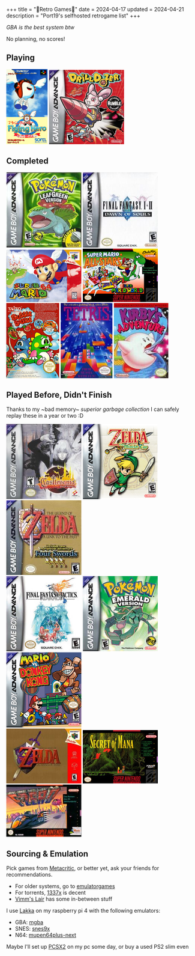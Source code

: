 +++
title = "🌸Retro Games🌸"
date = 2024-04-17
updated = 2024-04-21
description = "Port19's selfhosted retrogame list"
+++

_GBA is the best system btw_

No planning, no scores!

## Playing

<img src="/retrocovers/flying-hero.jpg">
<img src="/retrocovers/drill-dozer.jpg">

## Completed

<img src="/retrocovers/pokemon-leafgreen.jpg">
<img src="/retrocovers/final-fantasy-1-2.jpg" title="only 1, 2 sucks">
<br>
<img src="/retrocovers/super-mario-64.jpg">
<img src="/retrocovers/super-mario-all-stars.jpg">
<br>
<img src="/retrocovers/bubble-bobble.jpg">
<img src="/retrocovers/tetris.jpg">
<img src="/retrocovers/kirbys-adventure.jpg">


## Played Before, Didn't Finish

Thanks to my ~bad memory~ *superior garbage collection* I can safely replay these in a year or two :D

<img src="/retrocovers/castlevania-aria-of-sorrow.jpg">
<img src="/retrocovers/zelda-minish-cap.jpg">
<img src="/retrocovers/zelda-a-link-to-the-past.jpg">
<br>
<img src="/retrocovers/final-fantasy-tactics.jpg">
<img src="/retrocovers/pokemon-emerald.jpg">
<img src="/retrocovers/mario-vs-donkey-kong.jpg">
<br>
<img src="/retrocovers/zelda-ocarina-of-time.jpg">
<img src="/retrocovers/secret-of-mana.jpg">
<img src="/retrocovers/f-zero.jpg">

## Sourcing & Emulation

Pick games from [Metacritic](https://www.metacritic.com/), or better yet, ask your friends for recommendations.

- For older systems, go to [emulatorgames](https://www.emulatorgames.net/)
- For torrents, [1337x](https://1337x.to/) is decent
- [Vimm's Lair](https://vimm.net/) has some in-between stuff

I use [Lakka](https://www.lakka.tv/) on my raspberry pi 4 with the following emulators:

- GBA: [mgba](https://mgba.io/)
- SNES: [snes9x](https://www.snes9x.com/)
- N64: [mupen64plus-next](https://docs.libretro.com/library/mupen64plus/)

Maybe I'll set up [PCSX2](https://pcsx2.net/) on my pc some day, or buy a used PS2 slim even
